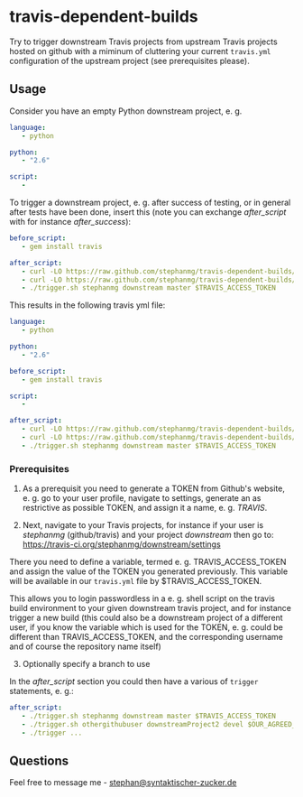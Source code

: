 # travis-dependent-builds

Try to trigger downstream Travis projects from upstream Travis projects
hosted on github with a miminum of cluttering your current ```travis.yml```
configuration of the upstream project (see prerequisites please).

## Usage
Consider you have an empty Python downstream project, e. g.

```yml
language: 
   - python

python:
   - "2.6"

script:
   -
```

To trigger a downstream project, e. g. after success of testing,
or in general after tests have been done, insert this (note you
can exchange *after_script* with for instance *after_success*):

```yml
before_script:
   - gem install travis

after_script:
   - curl -LO https://raw.github.com/stephanmg/travis-dependent-builds/master/trigger.sh
   - curl -LO https://raw.github.com/stephanmg/travis-dependent-builds/master/trigger-travis.sh
   - ./trigger.sh stephanmg downstream master $TRAVIS_ACCESS_TOKEN 
```

This results in the following travis yml file:
```yml
language: 
   - python

python:
   - "2.6"

before_script:
   - gem install travis

script:
   -

after_script:
   - curl -LO https://raw.github.com/stephanmg/travis-dependent-builds/master/trigger.sh
   - curl -LO https://raw.github.com/stephanmg/travis-dependent-builds/master/trigger-travis.sh
   - ./trigger.sh stephanmg downstream master $TRAVIS_ACCESS_TOKEN 
```

### Prerequisites

1. As a prerequisit you need to generate a TOKEN from Github's website,
e. g. go to your user profile, navigate to settings, generate an
as restrictive as possible TOKEN, and assign it a name, e. g. 
*TRAVIS*.

2. Next, navigate to your Travis projects, for instance if your user is
*stephanmg* (github/travis) and your project *downstream* then go to:
https://travis-ci.org/stephanmg/downstream/settings

There you need to define a variable, termed e. g. TRAVIS_ACCESS_TOKEN
and assign the value of the TOKEN you generated previously. This variable
will be available in our `travis.yml` file by $TRAVIS_ACCESS_TOKEN.

This allows you to login passwordless in a e. g. shell script on the
travis build environment to your given downstream travis project,
and for instance trigger a new build (this could also be a downstream
project of a different user, if you know the variable which is used
for the TOKEN, e. g. could be different than TRAVIS_ACCESS_TOKEN, and
the corresponding username and of course the repository name itself)

3. Optionally specify a branch to use


In the *after_script* section you could then have a various of `trigger`
statements, e. g.:
```yml
after_script:
   - ./trigger.sh stephanmg downstream master $TRAVIS_ACCESS_TOKEN 
   - ./trigger.sh othergithubuser downstreamProject2 devel $OUR_AGREED_ACCESS_TOKEN_VAR
   - ./trigger ...
```

## Questions
Feel free to message me - stephan@syntaktischer-zucker.de
